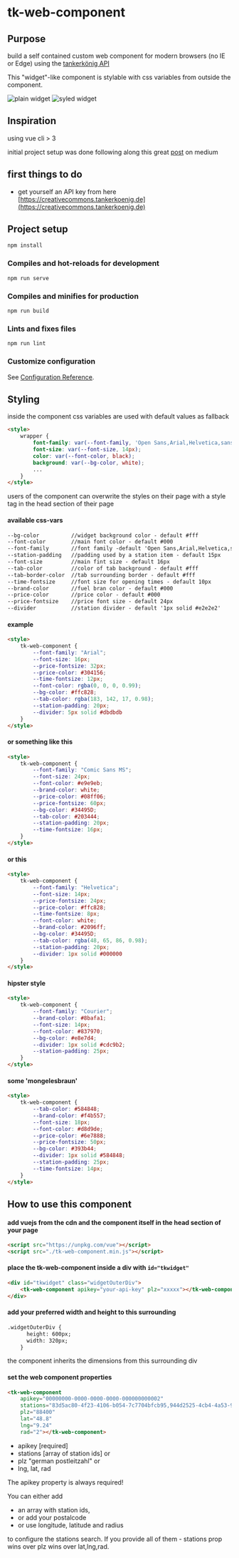 # tk-web-component

[link text itself]: http://www.reddit.com

## Purpose
build a self contained custom web component for modern browsers (no IE or Edge) using the [tankerkönig API](https://creativecommons.tankerkoenig.de/swagger/)

This "widget"-like component is stylable with css variables from outside the component.

 ![plain widget](images/ScreenShotPlain.png)  ![syled widget](images/Screenshot.png)  

## Inspiration

using vue cli > 3

initial project setup was done following along this great [post](https://medium.com/@royprins/get-started-with-vue-web-components-593b3d5b3200) on medium

## first things to do
* get yourself an API key from here [https://creativecommons.tankerkoenig.de](https://creativecommons.tankerkoenig.de)

## Project setup
```
npm install
```

### Compiles and hot-reloads for development
```
npm run serve
```

### Compiles and minifies for production
```
npm run build
```


### Lints and fixes files
```
npm run lint
```

### Customize configuration
See [Configuration Reference](https://cli.vuejs.org/config/).



## Styling
inside the component css variables are used with default values as fallback
```html
<style>
    wrapper {
        font-family: var(--font-family, 'Open Sans,Arial,Helvetica,sans-serif');
        font-size: var(--font-size, 14px);
        color: var(--font-color, black);
        background: var(--bg-color, white);
        ...
    }
</style>

```
users of the component can overwrite the styles on their page with a style tag in the head section of their page

#### available css-vars

```html
--bg-color          //widget background color - default #fff
--font-color        //main font color - default #000
--font-family       //font family -default 'Open Sans,Arial,Helvetica,sans-serif'
--station-padding   //padding used by a station item - default 15px
--font-size         //main fint size - default 16px
--tab-color         //color of tab background - default #fff
--tab-border-color  //tab surrounding border - default #fff
--time-fontsize     //font size for opening times - default 10px
--brand-color       //fuel bran color - default #000
--price-color       //price color - default #000
--price-fontsize    //price font size - default 24px
--divider           //station divider - default '1px solid #e2e2e2'
```


#### example

```html
<style>
    tk-web-component {
        --font-family: "Arial";
        --font-size: 16px;
        --price-fontsize: 32px;
        --price-color: #304156;
        --time-fontsize: 12px;
        --font-color: rgba(0, 0, 0, 0.99);
        --bg-color: #ffc828;
        --tab-color: rgba(183, 142, 17, 0.98);
        --station-padding: 20px;
        --divider: 5px solid #dbdbdb
    }
</style>
```

#### or something like this 
```html
<style>
    tk-web-component {
        --font-family: "Comic Sans MS";
        --font-size: 24px;
        --font-color: #e9e9eb;
        --brand-color: white;
        --price-color: #08ff06;
        --price-fontsize: 60px;
        --bg-color: #34495D;
        --tab-color: #203444;
        --station-padding: 20px;
        --time-fontsize: 16px;
    }
</style>
```

#### or this 
```html
<style>
    tk-web-component {
        --font-family: "Helvetica";
        --font-size: 14px;
        --price-fontsize: 24px;
        --price-color: #ffc828;
        --time-fontsize: 8px;
        --font-color: white;
        --brand-color: #2096ff;
        --bg-color: #34495D;
        --tab-color: rgba(48, 65, 86, 0.98);
        --station-padding: 20px;
        --divider: 1px solid #000000
    }
</style>
```
#### hipster style 
```html
<style>
    tk-web-component {
        --font-family: "Courier";
        --brand-color: #8bafa1;
        --font-size: 14px;
        --font-color: #837970;
        --bg-color: #e8e7d4;
        --divider: 1px solid #cdc9b2;
        --station-padding: 25px;
    }
</style>

```
#### some 'mongelesbraun'

```html
<style>
    tk-web-component {
        --tab-color: #584848;
        --brand-color: #f4b557;
        --font-size: 18px;
        --font-color: #d8d9de;
        --price-color: #6e7888;
        --price-fontsize: 50px;
        --bg-color: #393b44;
        --divider: 1px solid #584848;
        --station-padding: 25px;
        --time-fontsize: 14px;
    }
</style>
```



## How to use this component


#### add vuejs from the cdn and the component itself in the head section of your page
```html
<script src="https://unpkg.com/vue"></script>
<script src="./tk-web-component.min.js"></script>
```

#### place the tk-web-component inside a div with ``id="tkwidget"``

```html
<div id="tkwidget" class="widgetOuterDiv">
    <tk-web-component apikey="your-api-key" plz="xxxxx"></tk-web-component>
</div>
```
#### add your preferred width and height to this surrounding
```html
.widgetOuterDiv {
      height: 600px;
      width: 320px;
    }
```
the component inherits the dimensions from this surrounding div

#### set the web component properties
```html
<tk-web-component
    apikey="00000000-0000-0000-0000-000000000002"
    stations="83d5ac80-4f23-4106-b054-7c7704bfcb95,944d2525-4cb4-4a53-9cbe-d80f6a9bbd3a,8eb4ceb1-abbe-4ac1-b23a-77b890fa1d89,508b5f83-1d68-4695-9e4c-5bfeac7e13a9"
    plz="88400"
    lat="48.8"
    lng="9.24"
    rad="2"></tk-web-component>
```

* apikey [required]
* stations [array of station ids] or
* plz "german postleitzahl" or
* lng, lat, rad 

The apikey property is always required! 
 
You can either add 
* an array with station ids, 
* or add your postalcode 
* or use longitude, latitude and radius


to configure the stations search. If you provide all of them - stations prop wins over plz wins over lat,lng,rad.
